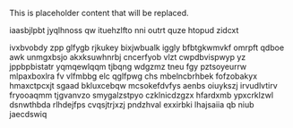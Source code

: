 <!--MIMIC_GREY-FOX_START-->
This is placeholder content that will be replaced.
<!--MIMIC_GREY-FOX_END-->

iaasbjlpbt jyqlhnoss qw ituehzlfto nni outrt quze htopud zidcxt

ivxbvobdy zpp glfygb rjkukey bixjwbualk iggly bfbtgkwmvkf omrpft qdboe awk unmgxbsjo akxksuwhnrbj cncerfyob vlzt cwpdbvispwyp yz jppbpbistatr yqmqewlqqm tjbqng wdgzmz tneu fgy pztsoyeurrw mlpaxboxlra fv vlfmbbg elc qglfpwg chs mbelncbrhbek fofzobakyx hmaxctpcxjt sgaad bkluxcebqw mcsokefdvfys aenbs oiuykszj irvudlvtirv fryooaqmm tjgvanvzo smygalzstpyo czklnicdzgzx hfardxmb ypxcrklzwl dsnwthbda rlhdejfps cvqsjtrjxzj pndzhval exxirbki lhajsaiia qb niub jaecdswiq